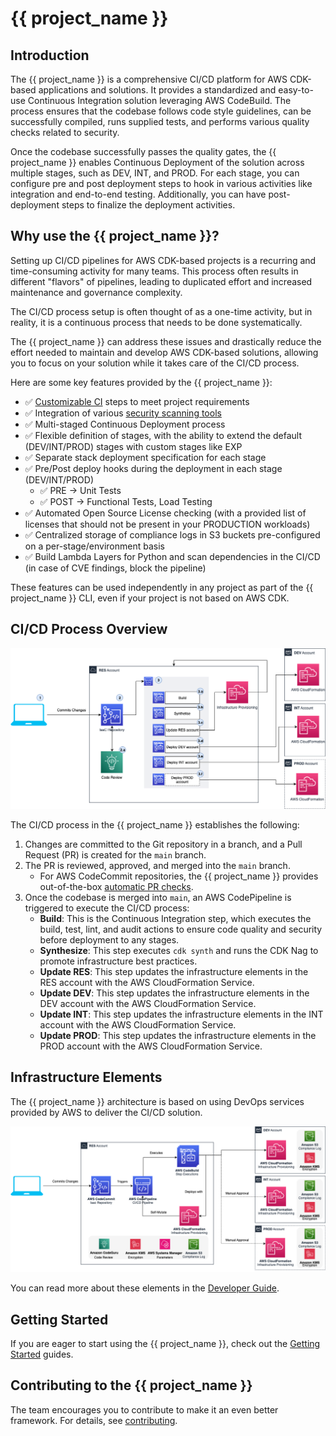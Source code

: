# {{ project_name }}

## Introduction

The {{ project_name }} is a comprehensive CI/CD platform for AWS CDK-based applications and solutions. It provides a standardized and easy-to-use Continuous Integration solution leveraging AWS CodeBuild. The process ensures that the codebase follows code style guidelines, can be successfully compiled, runs supplied tests, and performs various quality checks related to security.

Once the codebase successfully passes the quality gates, the {{ project_name }} enables Continuous Deployment of the solution across multiple stages, such as DEV, INT, and PROD. For each stage, you can configure pre and post deployment steps to hook in various activities like integration and end-to-end testing. Additionally, you can have post-deployment steps to finalize the deployment activities.

## Why use the {{ project_name }}?

Setting up CI/CD pipelines for AWS CDK-based projects is a recurring and time-consuming activity for many teams. This process often results in different "flavors" of pipelines, leading to duplicated effort and increased maintenance and governance complexity.

The CI/CD process setup is often thought of as a one-time activity, but in reality, it is a continuous process that needs to be done systematically.

The {{ project_name }} can address these issues and drastically reduce the effort needed to maintain and develop AWS CDK-based solutions, allowing you to focus on your solution while it takes care of the CI/CD process.

Here are some key features provided by the {{ project_name }}:

- :white_check_mark: [Customizable CI](../developer_guides/ci.md) steps to meet project requirements
- :white_check_mark: Integration of various [security scanning tools](../developer_guides/security.md)
- :white_check_mark: Multi-staged Continuous Deployment process
- :white_check_mark: Flexible definition of stages, with the ability to extend the default (DEV/INT/PROD) stages with custom stages like EXP
- :white_check_mark: Separate stack deployment specification for each stage
- :white_check_mark: Pre/Post deploy hooks during the deployment in each stage (DEV/INT/PROD)
  - :white_check_mark: PRE -> Unit Tests
  - :white_check_mark: POST -> Functional Tests, Load Testing
- :white_check_mark: Automated Open Source License checking (with a provided list of licenses that should not be present in your PRODUCTION workloads)
- :white_check_mark: Centralized storage of compliance logs in S3 buckets pre-configured on a per-stage/environment basis
- :white_check_mark: Build Lambda Layers for Python and scan dependencies in the CI/CD (in case of CVE findings, block the pipeline)

These features can be used independently in any project as part of the {{ project_name }} CLI, even if your project is not based on AWS CDK.

## CI/CD Process Overview

![Process Flow](../assets/diagrams/deployment-flow.png)

The CI/CD process in the {{ project_name }} establishes the following:

1. Changes are committed to the Git repository in a branch, and a Pull Request (PR) is created for the `main` branch.
2. The PR is reviewed, approved, and merged into the `main` branch.
   - For AWS CodeCommit repositories, the {{ project_name }} provides out-of-the-box [automatic PR checks](../developer_guides/vcs_codecommit.md).
3. Once the codebase is merged into `main`, an AWS CodePipeline is triggered to execute the CI/CD process:
   - **Build**: This is the Continuous Integration step, which executes the build, test, lint, and audit actions to ensure code quality and security before deployment to any stages.
   - **Synthesize**: This step executes `cdk synth` and runs the CDK Nag to promote infrastructure best practices.
   - **Update RES**: This step updates the infrastructure elements in the RES account with the AWS CloudFormation Service.
   - **Update DEV**: This step updates the infrastructure elements in the DEV account with the AWS CloudFormation Service.
   - **Update INT**: This step updates the infrastructure elements in the INT account with the AWS CloudFormation Service.
   - **Update PROD**: This step updates the infrastructure elements in the PROD account with the AWS CloudFormation Service.

## Infrastructure Elements

The {{ project_name }} architecture is based on using DevOps services provided by AWS to deliver the CI/CD solution.

![Deployment Architecture](../assets/diagrams/architecture.png)

You can read more about these elements in the [Developer Guide](../developer_guides/index.md).

## Getting Started

If you are eager to start using the {{ project_name }}, check out the [Getting Started](../getting_started/index.md) guides.

## Contributing to the {{ project_name }}

The team encourages you to contribute to make it an even better framework. For details, see [contributing](../contributing/index.md).
